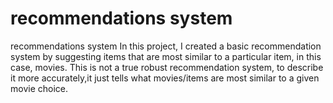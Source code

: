 # recommendations system
 recommendations system
In this project, I created a basic recommendation system by suggesting items that are most similar to a particular item, in this case, movies. This is not a true robust recommendation system, to describe it more accurately,it just tells what movies/items are most similar to a given movie choice.
